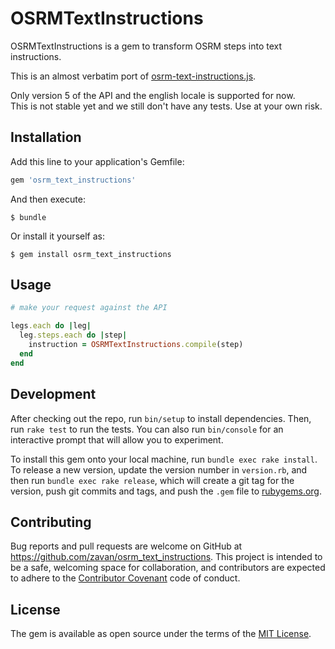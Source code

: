 # OSRMTextInstructions

OSRMTextInstructions is a gem to transform OSRM steps into text instructions.

This is an almost verbatim port of [osrm-text-instructions.js](https://github.com/Project-OSRM/osrm-text-instructions).

Only version 5 of the API and the english locale is supported for now.  
This is not stable yet and we still don't have any tests. Use at your own risk.

## Installation

Add this line to your application's Gemfile:

```ruby
gem 'osrm_text_instructions'
```

And then execute:

    $ bundle

Or install it yourself as:

    $ gem install osrm_text_instructions

## Usage

```ruby
# make your request against the API

legs.each do |leg|
  leg.steps.each do |step|
    instruction = OSRMTextInstructions.compile(step)
  end
end
```

## Development

After checking out the repo, run `bin/setup` to install dependencies. Then, run `rake test` to run the tests. You can also run `bin/console` for an interactive prompt that will allow you to experiment.

To install this gem onto your local machine, run `bundle exec rake install`. To release a new version, update the version number in `version.rb`, and then run `bundle exec rake release`, which will create a git tag for the version, push git commits and tags, and push the `.gem` file to [rubygems.org](https://rubygems.org).

## Contributing

Bug reports and pull requests are welcome on GitHub at https://github.com/zavan/osrm_text_instructions. This project is intended to be a safe, welcoming space for collaboration, and contributors are expected to adhere to the [Contributor Covenant](http://contributor-covenant.org) code of conduct.


## License

The gem is available as open source under the terms of the [MIT License](http://opensource.org/licenses/MIT).

